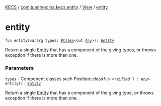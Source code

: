 [KECS](../../index.md) / [com.juanmedina.kecs.entity](../index.md) / [View](index.md) / [entity](./entity.md)

# entity

`fun entity(vararg types: `[`KClass`](https://kotlinlang.org/api/latest/jvm/stdlib/kotlin.reflect/-k-class/index.html)`<out `[`Any`](https://kotlinlang.org/api/latest/jvm/stdlib/kotlin/-any/index.html)`>): `[`Entity`](../-entity/index.md)

Return a single [Entity](../-entity/index.md) that has a component of the giving types, or
throws exception if there is more than one.

### Parameters

`types` - Component classes such Position::class`fun <reified T : `[`Any`](https://kotlinlang.org/api/latest/jvm/stdlib/kotlin/-any/index.html)`> entity(): `[`Entity`](../-entity/index.md)

Return a single [Entity](../-entity/index.md) that has a component of the giving type, or
throws exception if there is more than one.

